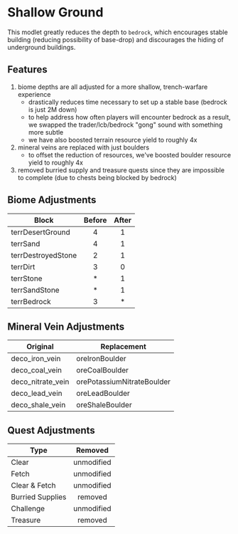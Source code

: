 # Shallow Ground

This modlet greatly reduces the depth to `bedrock`, which encourages stable building (reducing possibility of base-drop) and discourages the hiding of underground buildings.

## Features

1. biome depths are all adjusted for a more shallow, trench-warfare experience
    - drastically reduces time necessary to set up a stable base (bedrock is just 2M down)
    - to help address how often players will encounter bedrock as a result, we swapped the trader/lcb/bedrock "gong" sound with something more subtle
    - we have also boosted terrain resource yield to roughly 4x
2. mineral veins are replaced with just boulders
    - to offset the reduction of resources, we've boosted boulder resource yield to roughly 4x
3. removed burried supply and treasure quests since they are impossible to complete (due to chests being blocked by bedrock)

## Biome Adjustments

Block | Before | After
--- | :---: | :---:
terrDesertGround | 4 | 1
terrSand | 4 | 1
terrDestroyedStone | 2 | 1
terrDirt | 3 | 0
terrStone | * | 1
terrSandStone | * | 1
terrBedrock | 3 | *

## Mineral Vein Adjustments

Original | Replacement
--- | ---
deco_iron_vein | oreIronBoulder
deco_coal_vein | oreCoalBoulder
deco_nitrate_vein | orePotassiumNitrateBoulder
deco_lead_vein | oreLeadBoulder
deco_shale_vein | oreShaleBoulder

## Quest Adjustments

Type | Removed
--- | :---:
Clear | unmodified
Fetch | unmodified
Clear & Fetch | unmodified
Burried Supplies | removed
Challenge | unmodified
Treasure | removed
